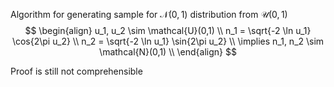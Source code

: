 Algorithm for generating sample for $\mathcal{N}(0,1)$ distribution from $\mathcal{U}(0,1)$ 
$$
\begin{align}
u_1, u_2 \sim \mathcal{U}(0,1) \\
n_1 = \sqrt{-2 \ln u_1} \cos{2\pi u_2} \\
n_2 = \sqrt{-2 \ln u_1} \sin{2\pi u_2} \\
\implies n_1, n_2 \sim \mathcal{N}(0,1) \\
\end{align}
$$

Proof is still not comprehensible